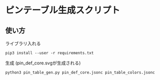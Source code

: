 # ピンテーブル生成スクリプト

## 使い方

ライブラリ入れる

```
pip3 install --user -r requirements.txt
```

生成 (pin_def_core.svgが生成される)


```
python3 pin_table_gen.py pin_def_core.jsonc pin_table_colors.jsonc
```
